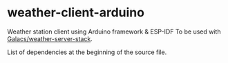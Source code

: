 # weather-client-arduino
Weather station client using Arduino framework & ESP-IDF
To be used with [Galacs/weather-server-stack](https://github.com/Galacs/weather-server-stack).

List of dependencies at the beginning of the source file.
